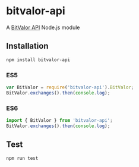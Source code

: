 # bitvalor-api
A [BitValor API](http://bitvalor.com/api) Node.js module

## Installation
```sh
npm install bitvalor-api
```

### ES5
```javascript
var BitValor = require('bitvalor-api').BitValor;
BitValor.exchanges().then(console.log);
```

### ES6
```javascript
import { BitValor } from 'bitvalor-api';
BitValor.exchanges().then(console.log);
```

## Test
```sh
npm run test
```

